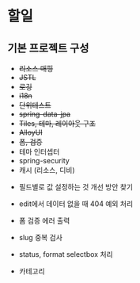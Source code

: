 # 할일

## 기본 프로젝트 구성

* ~~리소스 매핑~~
* ~~JSTL~~
* ~~로깅~~
* ~~i18n~~
* ~~단위테스트~~
* ~~spring-data-jpa~~
* ~~Tiles, 테마, 레이아웃 구조~~
* ~~AlloyUI~~
* ~~폼, 검증~~
* 테마 인터셉터
* spring-security
* 캐시 (리소스,  디비)


- 필드별로 값 설정하는 것 개선 방안 찾기
- edit에서 데이터 없을 때 404 예외 처리


- 폼 검증 에러 출력
- slug 중복 검사
- status, format selectbox 처리
- 카테고리
